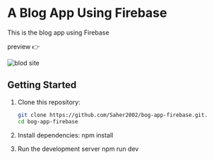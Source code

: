 # A Blog App Using Firebase 
This is the blog app using Firebase 

preview 👉 

![blod site](https://github.com/user-attachments/assets/1441587f-046c-4c79-873f-0569addcbf09)

##  Getting Started

1. Clone this repository:
   ```sh
   git clone https://github.com/Saher2002/bog-app-firebase.git.
   cd bog-app-firebase

2. Install dependencies:
     npm install

3. Run the development server
    npm run dev

